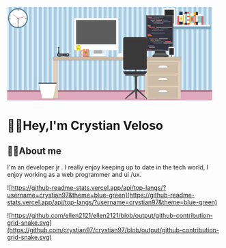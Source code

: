 

![cover.gif](img/cover.gif)

# 🖖🏻Hey,I'm Crystian Veloso

## 👦🏻About me

I'm an developer jr . I really enjoy keeping up to date in the tech world, I enjoy working as a web programmer and ui /ux.

![https://github-readme-stats.vercel.app/api/top-langs/?username=crystian97&theme=blue-green](https://github-readme-stats.vercel.app/api/top-langs/?username=crystian97&theme=blue-green)

![https://github.com/ellen2121/ellen2121/blob/output/github-contribution-grid-snake.svg](https://github.com/crystian97/crystian97/blob/output/github-contribution-grid-snake.svg)
